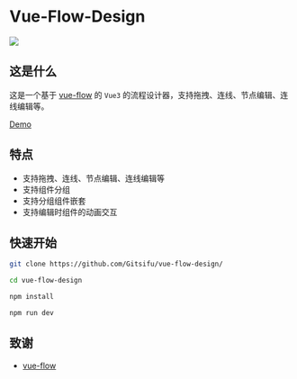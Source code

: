 # Vue-Flow-Design

<img src="https://gitsifu.github.io/vue-flow-design/demo.png">

## 这是什么

这是一个基于 [vue-flow](https://vueflow.dev/) 的 `Vue3` 的流程设计器，支持拖拽、连线、节点编辑、连线编辑等。

[Demo](https://gitsifu.github.io/vue-flow-design/)

## 特点

- 支持拖拽、连线、节点编辑、连线编辑等
- 支持组件分组
- 支持分组组件嵌套
- 支持编辑时组件的动画交互

## 快速开始

```bash
git clone https://github.com/Gitsifu/vue-flow-design/

cd vue-flow-design

npm install

npm run dev
```

## 致谢

- [vue-flow](https://vueflow.dev/)